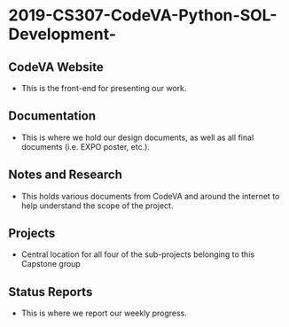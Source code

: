 # 2019-CS307-CodeVA-Python-SOL-Development-

## CodeVA Website
  - This is the front-end for presenting our work.
  
## Documentation
  - This is where we hold our design documents, as well as all final documents (i.e. EXPO poster, etc.).
  
## Notes and Research
  - This holds various documents from CodeVA and around the internet to help understand the scope of the project.
  
## Projects
  - Central location for all four of the sub-projects belonging to this Capstone group
  
## Status Reports
  - This is where we report our weekly progress.
